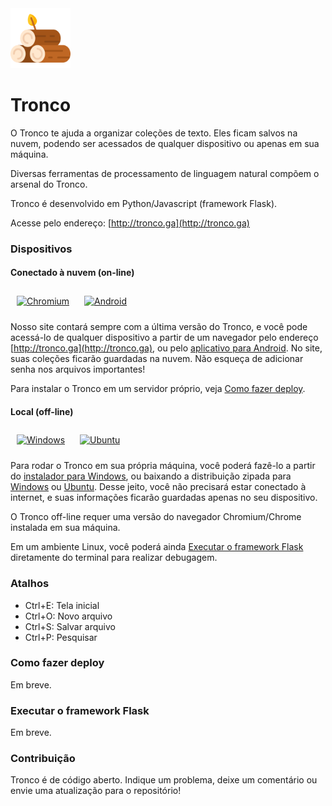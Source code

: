 <img width="96" alt="Tronco" src="https://github.com/alvelvis/Tronco/raw/master/flask/static/favicon.png">

# Tronco

O Tronco te ajuda a organizar coleções de texto. Eles ficam salvos na nuvem, podendo ser acessados de qualquer dispositivo ou apenas em sua máquina.

Diversas ferramentas de processamento de linguagem natural compõem o arsenal do Tronco.

Tronco é desenvolvido em Python/Javascript (framework Flask).

Acesse pelo endereço: [http://tronco.ga](http://tronco.ga)

### Dispositivos

#### Conectado à nuvem (on-line)

<a href="http://tronco.ga"><img width="48" alt="Chromium" style="padding:10px" src="https://upload.wikimedia.org/wikipedia/commons/f/f3/Chromium_Material_Icon.png"></a> <a href="https://github.com/alvelvis/Tronco/raw/master/dist/Tronco-Android.apk"><img width="48" style="padding:10px" alt="Android" src="https://upload.wikimedia.org/wikipedia/commons/thumb/a/a0/APK_format_icon.png/600px-APK_format_icon.png"></a>

Nosso site contará sempre com a última versão do Tronco, e você pode acessá-lo de qualquer dispositivo a partir de um navegador pelo endereço [http://tronco.ga](http://tronco.ga), ou pelo [aplicativo para Android](https://github.com/alvelvis/Tronco/raw/master/dist/Tronco-Android.apk). No site, suas coleções ficarão guardadas na nuvem. Não esqueça de adicionar senha nos arquivos importantes!

Para instalar o Tronco em um servidor próprio, veja [Como fazer deploy](#Como-fazer-deploy).

#### Local (off-line)

<a href="https://github.com/alvelvis/Tronco/raw/master/dist/Tronco-Windows.exe"><img width="48" style="padding:10px" alt="Windows" src="https://toppng.com/uploads/preview/windows-logo-windows-10-icon-11562965900vhcwfeiee5.png"></a> <a href="https://github.com/alvelvis/Tronco/raw/master/dist/Tronco-Ubuntu.zip"><img style="padding:10px" width="48" alt="Ubuntu" src="https://encrypted-tbn0.gstatic.com/images?q=tbn%3AANd9GcR2rSSpKVBohI4AXgBaUjFVYqO73ou2l9AOXw&usqp=CAU"></a>

Para rodar o Tronco em sua própria máquina, você poderá fazê-lo a partir do [instalador para Windows](https://github.com/alvelvis/Tronco/raw/master/dist/Tronco-Windows.exe), ou baixando a distribuição zipada para [Windows](https://github.com/alvelvis/Tronco/raw/master/dist/Tronco-Windows.zip) ou [Ubuntu](https://github.com/alvelvis/Tronco/raw/master/dist/Tronco-Ubuntu.zip). Desse jeito, você não precisará estar conectado à internet, e suas informações ficarão guardadas apenas no seu dispositivo.

O Tronco off-line requer uma versão do navegador Chromium/Chrome instalada em sua máquina.

Em um ambiente Linux, você poderá ainda [Executar o framework Flask](#Executar-o-framework-Flask) diretamente do terminal para realizar debugagem.

### Atalhos

- Ctrl+E: Tela inicial
- Ctrl+O: Novo arquivo
- Ctrl+S: Salvar arquivo
- Ctrl+P: Pesquisar

### Como fazer deploy

Em breve.

### Executar o framework Flask

Em breve.

### Contribuição

Tronco é de código aberto. Indique um problema, deixe um comentário ou envie uma atualização para o repositório!

